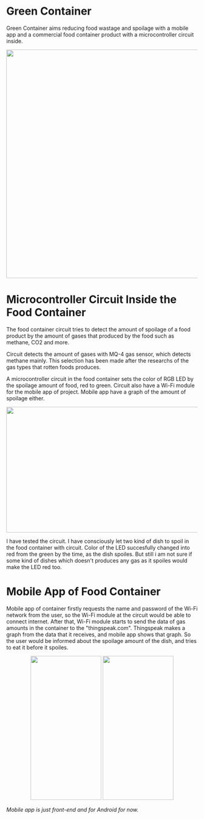 # Green Container

  Green Container aims reducing food wastage and spoilage with a mobile app and a commercial food container product with a microcontroller circuit inside.
  
  <p align="center">
  <img width="900" height="600" src="https://i.imgur.com/LuPSUeP.png[/img]">
</p>

# Microcontroller Circuit Inside the Food Container
  The food container circuit tries to detect the amount of spoilage of a food product by the amount of gases that produced by the food such as methane, CO2 and more.
  
  Circuit detects the amount of gases with MQ-4 gas sensor, which detects methane mainly. This selection has been made after the researchs of the gas types that rotten foods produces.

  A microcontroller circuit in the food container sets the color of RGB LED by the spoilage amount of food, red to green. Circuit also have a Wi-Fi module for the mobile app of project. Mobile app have a graph of the amount of spoilage either.


<p align="center">
  <img width="720" height="330" src="https://i.imgur.com/5AzL1vC.png[/img]">
</p>

  I have tested the circuit. I have consciously let two kind of dish to spoil in the food container with circuit. Color of the LED succesfully changed into red from the green by the time, as the dish spoiles. But still i am not sure if some kind of dishes which doesn't produces any gas as it spoiles would make the LED red too.
  
# Mobile App of Food Container

  Mobile app of container firstly requests the name and password of the Wi-Fi network from the user, so the Wi-Fi module at the circuit would be able to connect internet. After that, Wi-Fi module starts to send the data of gas amounts in the container to the "thingspeak.com". Thingspeak makes a graph from the data that it receives, and mobile app shows that graph. 
  So the user would be informed about the spoilage amount of the dish, and tries to eat it before it spoiles. 
  


<p align="center">
  <img width="186" height="378" src="https://i.imgur.com/qucnyZj.png[/img]">
  <img width="186" height="378" src="https://i.imgur.com/dGAX6HA.png[/img]">
</p>

  *Mobile app is just front-end and for Android for now.*
